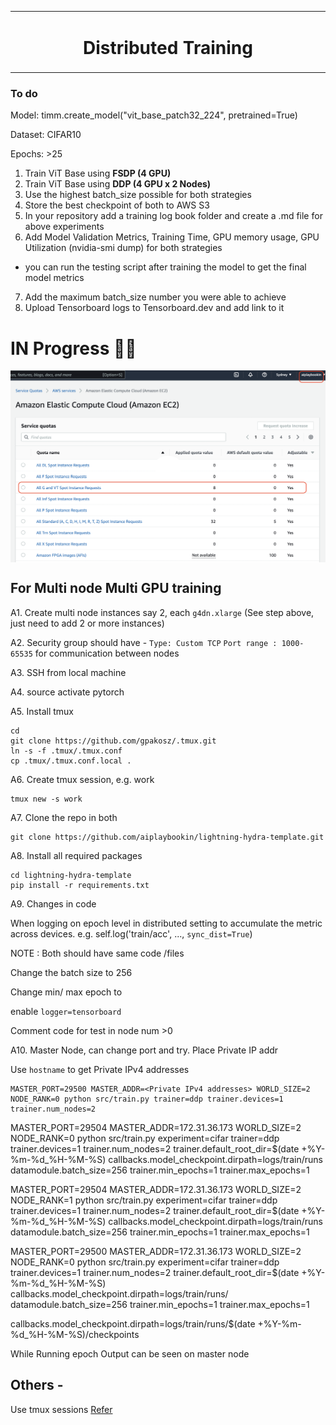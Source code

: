 <table align="center"><tr><td align="center" width="9999">

# Distributed Training


</td></tr></table>

### To do
Model: timm.create_model("vit_base_patch32_224", pretrained=True)

Dataset: CIFAR10

Epochs: >25

1. Train ViT Base using **FSDP (4 GPU)**
2. Train ViT Base using **DDP (4 GPU x 2 Nodes)**
3. Use the highest batch_size possible for both strategies
4. Store the best checkpoint of both to AWS S3
5. In your repository add a training log book folder and create a .md file for above experiments
6. Add Model Validation Metrics, Training Time, GPU memory usage, GPU Utilization (nvidia-smi dump) for both strategies
 - you can run the testing script after training the model to get the final model metrics
7. Add the maximum batch_size number you were able to achieve
8. Upload Tensorboard logs to Tensorboard.dev and add link to it


# IN Progress 🙏🏽

<img src="outputs/ec2_cpu.png" align="center" width="550" >

## For Multi node Multi GPU training

A1. Create multi node instances say 2, each ```g4dn.xlarge``` (See step above, just need to add 2 or more instances)

A2. Security group should have -
```Type: Custom TCP```     ```Port range : 1000-65535``` for communication between nodes

A3. SSH from local machine

A4. source activate pytorch

A5. Install tmux
```
cd
git clone https://github.com/gpakosz/.tmux.git
ln -s -f .tmux/.tmux.conf
cp .tmux/.tmux.conf.local .
```

A6. Create tmux session, e.g. work 
```
tmux new -s work
```

A7. Clone the repo in both
```
git clone https://github.com/aiplaybookin/lightning-hydra-template.git
```

A8. Install all required packages
```
cd lightning-hydra-template
pip install -r requirements.txt
```

A9. Changes in code

When logging on epoch level in distributed setting to accumulate the metric across devices. e.g. 
self.log('train/acc', ..., ```sync_dist=True```)

NOTE : Both should have same code /files

Change the batch size to 256

Change min/ max epoch to 

enable ```logger=tensorboard```

Comment code for test in node num >0


A10. Master Node, can change port and try. Place Private IP addr

Use ```hostname``` to get Private IPv4 addresses 
```
MASTER_PORT=29500 MASTER_ADDR=<Private IPv4 addresses> WORLD_SIZE=2 NODE_RANK=0 python src/train.py trainer=ddp trainer.devices=1 trainer.num_nodes=2 
```

MASTER_PORT=29504 MASTER_ADDR=172.31.36.173 WORLD_SIZE=2 NODE_RANK=0 python src/train.py experiment=cifar trainer=ddp trainer.devices=1 trainer.num_nodes=2 trainer.default_root_dir=$(date +%Y-%m-%d_%H-%M-%S) callbacks.model_checkpoint.dirpath=logs/train/runs datamodule.batch_size=256 trainer.min_epochs=1 trainer.max_epochs=1

MASTER_PORT=29504 MASTER_ADDR=172.31.36.173 WORLD_SIZE=2 NODE_RANK=1 python src/train.py experiment=cifar trainer=ddp trainer.devices=1 trainer.num_nodes=2 trainer.default_root_dir=$(date +%Y-%m-%d_%H-%M-%S) callbacks.model_checkpoint.dirpath=logs/train/runs datamodule.batch_size=256 trainer.min_epochs=1 trainer.max_epochs=1

MASTER_PORT=29500 MASTER_ADDR=172.31.36.173 WORLD_SIZE=2 NODE_RANK=0 python src/train.py experiment=cifar trainer=ddp trainer.devices=1 trainer.num_nodes=2 trainer.default_root_dir=$(date +%Y-%m-%d_%H-%M-%S) callbacks.model_checkpoint.dirpath=logs/train/runs/ datamodule.batch_size=256 trainer.min_epochs=1 trainer.max_epochs=1


callbacks.model_checkpoint.dirpath=logs/train/runs/$(date +%Y-%m-%d_%H-%M-%S)/checkpoints



While Running epoch Output can be seen on master node

## Others -

Use tmux sessions
[Refer](https://github.com/aiplaybookin/MLOps/tree/main/05%20AWS%20Deployment#TMUX)
